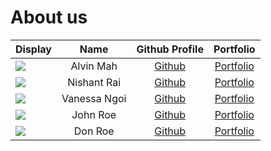 # About us

Display | Name | Github Profile | Portfolio
--------|:----:|:--------------:|:---------:
![](https://via.placeholder.com/100.png?text=Photo) | Alvin Mah | [Github](https://github.com/mudkip8) | [Portfolio](docs/team/johndoe.md)
![](https://via.placeholder.com/100.png?text=Photo) | Nishant Rai | [Github](https://github.com/nishantrai-nus) | [Portfolio](docs/team/johndoe.md)
![](https://via.placeholder.com/100.png?text=Photo) | Vanessa Ngoi | [Github](https://github.com/ngoivanessa) | [Portfolio](docs/team/johndoe.md)
![](https://via.placeholder.com/100.png?text=Photo) | John Roe | [Github](https://github.com/) | [Portfolio](docs/team/johndoe.md)
![](https://via.placeholder.com/100.png?text=Photo) | Don Roe | [Github](https://github.com/) | [Portfolio](docs/team/johndoe.md)
